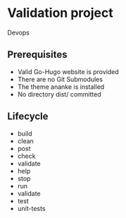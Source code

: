 # Validation project

Devops

## Prerequisites

- Valid Go-Hugo website is provided
- There are no Git Submodules
- The theme ananke is installed
- No directory dist/ committed

## Lifecycle

- build
- clean
- post
- check
- validate
- help
- stop
- run
- validate
- test
- unit-tests
